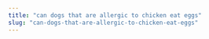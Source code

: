 ```yaml
---
title: "can dogs that are allergic to chicken eat eggs"
slug: "can-dogs-that-are-allergic-to-chicken-eat-eggs"
---
```


